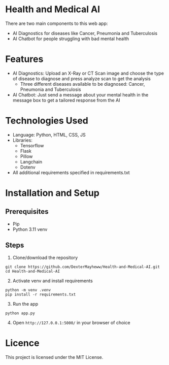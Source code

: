 # Health and Medical AI
There are two main components to this web app:
* AI Diagnostics for diseases like Cancer, Pneumonia and Tuberculosis
* AI Chatbot for people struggling with bad mental health

# Features
* AI Diagnostics: Upload an X-Ray or CT Scan image and choose the type of disease to diagnose and press analyze scan to get the analysis
    * Three different diseases available to be diagnosed: Cancer, Pneumonia and Tuberculosis
* AI Chatbot: Just send a message about your mental health in the message box to get a tailored response from the AI

# Technologies Used
* Language: Python, HTML, CSS, JS
* Libraries:
    * Tensorflow
    * Flask
    * Pillow
    * Langchain
    * Dotenv
* All additional requirements specified in requirements.txt

# Installation and Setup
## Prerequisites
* Pip
* Python 3.11 venv

## Steps
1. Clone/download the repository
```
git clone https://github.com/DexterMayheww/Health-and-Medical-AI.git
cd Health-and-Medical-AI
```
2. Activate venv and install requirements
```
python -m venv .venv
pip install -r requirements.txt
```
3. Run the app
```
python app.py
```
4. Open `http://127.0.0.1:5000/` in your browser of choice

# Licence
This project is licensed under the MIT License.